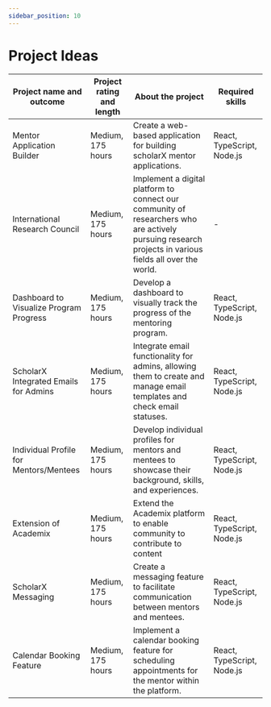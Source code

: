 ```yaml
---
sidebar_position: 10
---
```


# Project Ideas


| Project name and outcome              | Project rating and length | About the project                                                                                                       | Required skills           |
|---------------------------------------|---------------------------|-------------------------------------------------------------------------------------------------------------------------|---------------------------|
| Mentor Application Builder            | Medium, 175 hours         | Create a web-based application for building scholarX mentor applications.                                            | React, TypeScript, Node.js |
| International Research Council       | Medium, 175 hours         | Implement a digital platform to connect our community of researchers who are actively pursuing research projects in various fields all over the world.                             | -                         |
| Dashboard to Visualize Program Progress | Medium, 175 hours         | Develop a dashboard to visually track the progress of the mentoring program.                                           | React, TypeScript, Node.js |
| ScholarX Integrated Emails for Admins | Medium, 175 hours         | Integrate email functionality for admins, allowing them to create and manage email templates and check email statuses. | React, TypeScript, Node.js |
| Individual Profile for Mentors/Mentees | Medium, 175 hours         | Develop individual profiles for mentors and mentees to showcase their background, skills, and experiences.           | React, TypeScript, Node.js |
| Extension of Academix                 | Medium, 175 hours         | Extend the Academix platform to enable community to contribute to content | React, TypeScript, Node.js |
| ScholarX Messaging                      | Medium, 175 hours         | Create a messaging feature to facilitate communication between mentors and mentees.                                    | React, TypeScript, Node.js |
| Calendar Booking Feature              | Medium, 175 hours         | Implement a calendar booking feature for scheduling appointments for the mentor within the platform.                                 | React, TypeScript, Node.js |
